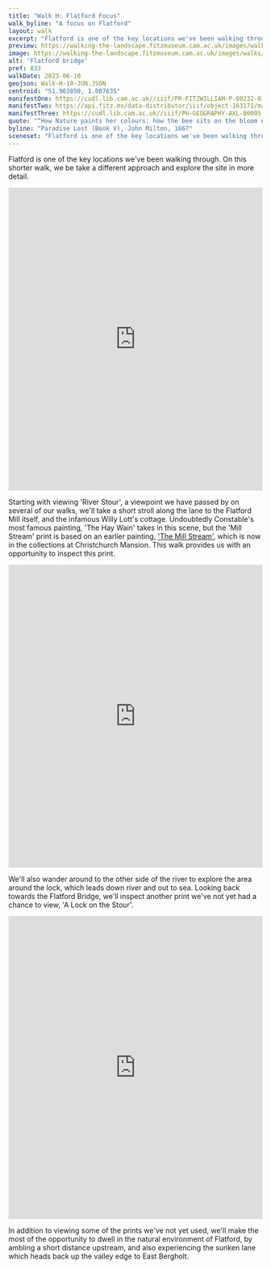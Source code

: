 ```yaml
---
title: "Walk H: Flatford Focus"
walk_byline: "A focus on Flatford"
layout: walk
excerpt: "Flatford is one of the key locations we've been walking through. On this shorter walk, we take a closer look around Flatford"
preview: https://walking-the-landscape.fitzmuseum.cam.ac.uk/images/walks/FlatfordInFocus-crop_preview.jpg
image: https://walking-the-landscape.fitzmuseum.cam.ac.uk/images/walks/FlatfordInFocus-crop.jpg
alt: 'Flatford bridge'
pref: 833
walkDate: 2023-06-10
geojson: Walk-H-10-JUN.JSON
centroid: "51.963850, 1.007635"
manifestOne: https://cudl.lib.cam.ac.uk//iiif/PR-FITZWILLIAM-P-00232-01954-00001-D 
manifestTwo: https://api.fitz.ms/data-distributor/iiif/object-163171/manifest 
manifestThree: https://cudl.lib.cam.ac.uk//iiif/PH-GEOGRAPHY-AXL-00095
quote: "“How Nature paints her colours: how the bee sits on the bloom extracting liquid sweets."
byline: "Paradise Lost (Book V), John Milton, 1667"
sceneset: "Flatford is one of the key locations we've been walking through. On this shorter walk, we take a closer look around Flatford"
---
```

Flatford is one of the key locations we've been walking through. On this shorter walk, we be take a different approach and explore the site in more detail.  

<iframe src="https://fitzmuseum.cam.ac.uk/uv.html#?manifest={{ page.manifestOne }}&c=0&m=0&cv=0&config=&locales=en-GB:English (GB),cy-GB:Cymraeg,fr-FR:Français (FR),pl-PL:Polski,sv-SE:Svenska&r=0" width="100%" height="600" allowfullscreen frameborder="0"></iframe>

Starting with viewing 'River Stour', a viewpoint we have passed by on several of our walks, we'll take a short stroll along the lane to the Flatford Mill itself, and the infamous Willy Lott's cottage. Undoubtedly Constable's most famous painting, 'The Hay Wain' takes in this scene, but the 'Mill Stream' print is based on an earlier painting, ['The Mill Stream'](https://cim-web.adlibhosting.com/ais6/Details/collect/66648), which is now in the collections at Christchurch Mansion. This walk provides us with an opportunity to inspect this print. 

<iframe src="https://fitzmuseum.cam.ac.uk/uv.html#?manifest={{ page.manifestTwo }}&c=0&m=0&cv=0&config=&locales=en-GB:English (GB),cy-GB:Cymraeg,fr-FR:Français (FR),pl-PL:Polski,sv-SE:Svenska&r=0" width="100%" height="600" allowfullscreen frameborder="0"></iframe>

We'll also wander around to the other side of the river to explore the area around the lock, which leads down river and out to sea. Looking back towards the Flatford Bridge, we'll inspect another print we've not yet had a chance to view, 'A Lock on the Stour'.

<iframe src="https://fitzmuseum.cam.ac.uk/uv.html#?manifest={{ page.manifestThree }}&c=0&m=0&cv=0&config=&locales=en-GB:English (GB),cy-GB:Cymraeg,fr-FR:Français (FR),pl-PL:Polski,sv-SE:Svenska&r=0" width="100%" height="600" allowfullscreen frameborder="0"></iframe>

In addition to viewing some of the prints we've not yet used, we'll make the most of the opportunity to dwell in the natural environment of Flatford, by ambling a short distance upstream, and also experiencing the sunken lane which heads back up the valley edge to East Bergholt.

